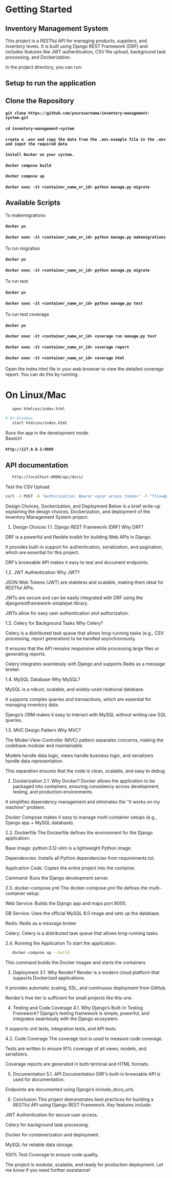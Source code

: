 # Getting Started

## Inventory Management System
This project is a RESTful API for managing products, suppliers, and inventory levels. It is built using Django REST Framework (DRF) and includes features like JWT authentication, CSV file upload, background task processing, and Dockerization.



In the project directory, you can run:
## Setup to run the application

## Clone the Repository
#### `git clone https://github.com/yourusername/inventory-management-system.git`
#### `cd inventory-management-system`

#### `create a .env and copy the data from the .env.example file in the .env and input the required data`
#### `Install Docker on your system.`
#### `docker compose build`
#### `docker compose up`
#### `docker exec -it <container_name_or_id> python manage.py migrate` 

## Available Scripts

To makemigrations
#### `docker ps`
#### `docker exec -it <container_name_or_id> python manage.py makemigrations` 

To run migration
#### `docker ps`
#### `docker exec -it <container_name_or_id> python manage.py migrate` 

To run test
#### `docker ps`
#### `docker exec -it <container_name_or_id> python manage.py test` 

To run test coverage
#### `docker ps`
#### `docker exec -it <container_name_or_id> coverage run manage.py test` 
#### `docker exec -it <container_name_or_id> coverage report` 
#### `docker exec -it <container_name_or_id> coverage html` 
Open the index.html file in your web browser to view the detailed coverage report. You can do this by running:
# On Linux/Mac
```bash
   open htmlcov/index.html
```
```bash
# On Windows
   start htmlcov/index.html
```
Runs the app in the development mode.\
BaseUrl 
#### `http://127.0.0.1:8000`

## API documentation
```bash
   http://localhost:8000/api/docs/
```
Test the CSV Upload
```bash
curl -X POST -H "Authorization: Bearer <your access token>" -F "file=@product-data.csv" http://localhost:8000/api/upload-csv/
```




Design Choices, Dockerization, and Deployment
Below is a brief write-up explaining the design choices, Dockerization, and deployment of the Inventory Management System project.

1. Design Choices
1.1. Django REST Framework (DRF)
Why DRF?

DRF is a powerful and flexible toolkit for building Web APIs in Django.

It provides built-in support for authentication, serialization, and pagination, which are essential for this project.

DRF’s browsable API makes it easy to test and document endpoints.

1.2. JWT Authentication
Why JWT?

JSON Web Tokens (JWT) are stateless and scalable, making them ideal for RESTful APIs.

JWTs are secure and can be easily integrated with DRF using the djangorestframework-simplejwt library.

JWTs allow for easy user authentication and authorization.

1.3. Celery for Background Tasks
Why Celery?

Celery is a distributed task queue that allows long-running tasks (e.g., CSV processing, report generation) to be handled asynchronously.

It ensures that the API remains responsive while processing large files or generating reports.

Celery integrates seamlessly with Django and supports Redis as a message broker.

1.4. MySQL Database
Why MySQL?

MySQL is a robust, scalable, and widely-used relational database.

It supports complex queries and transactions, which are essential for managing inventory data.

Django’s ORM makes it easy to interact with MySQL without writing raw SQL queries.

1.5. MVC Design Pattern
Why MVC?

The Model-View-Controller (MVC) pattern separates concerns, making the codebase modular and maintainable.

Models handle data logic, views handle business logic, and serializers handle data representation.

This separation ensures that the code is clean, scalable, and easy to debug.

2. Dockerization
2.1. Why Docker?
Docker allows the application to be packaged into containers, ensuring consistency across development, testing, and production environments.

It simplifies dependency management and eliminates the "it works on my machine" problem.

Docker Compose makes it easy to manage multi-container setups (e.g., Django app + MySQL database).

2.2. Dockerfile
The Dockerfile defines the environment for the Django application:

Base Image: python:3.12-slim is a lightweight Python image.

Dependencies: Installs all Python dependencies from requirements.txt.

Application Code: Copies the entire project into the container.

Command: Runs the Django development server.

2.3. docker-compose.yml
The docker-compose.yml file defines the multi-container setup:

Web Service: Builds the Django app and maps port 8000.

DB Service: Uses the official MySQL 8.0 image and sets up the database.

Redis: Redis as a message broker

Celery: Celery is a distributed task queue that allows long-running tasks


2.4. Running the Application
To start the application:

```bash
   docker-compose up --build
```
This command builds the Docker images and starts the containers.


3. Deployment
3.1. Why Render?
Render is a modern cloud platform that supports Dockerized applications.

It provides automatic scaling, SSL, and continuous deployment from GitHub.

Render’s free tier is sufficient for small projects like this one.


4. Testing and Code Coverage
4.1. Why Django’s Built-in Testing Framework?
Django’s testing framework is simple, powerful, and integrates seamlessly with the Django ecosystem.

It supports unit tests, integration tests, and API tests.

4.2. Code Coverage
The coverage tool is used to measure code coverage.

Tests are written to ensure 91% coverage of all views, models, and serializers.

Coverage reports are generated in both terminal and HTML formats.


5. Documentation
5.1. API Documentation
DRF’s built-in browsable API is used for documentation.

Endpoints are documented using Django’s include_docs_urls.


6. Conclusion
This project demonstrates best practices for building a RESTful API using Django REST Framework. Key features include:

JWT Authentication for secure user access.

Celery for background task processing.

Docker for containerization and deployment.

MySQL for reliable data storage.

100% Test Coverage to ensure code quality.

The project is modular, scalable, and ready for production deployment. Let me know if you need further assistance!

